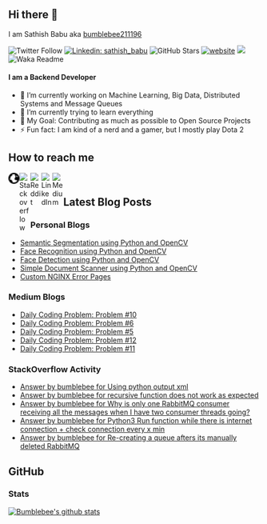 ## Hi there 👋

I am Sathish Babu aka [bumblebee211196][website]

![Twitter Follow](https://img.shields.io/twitter/follow/bumblebee2196?label=Follow)
[![Linkedin: sathish_babu](https://img.shields.io/badge/-SathishBabu-blue?style=flat-square&logo=Linkedin&logoColor=white&link=https://www.linkedin.com/in/sathish-babu-subramaniam-815909120/)](https://www.linkedin.com/in/sathish-babu-subramaniam-815909120/)
![GitHub Stars](https://img.shields.io/github/stars/bumblebee211196?style=social)
[![website](https://img.shields.io/badge/Website-46a2f1.svg?&style=flat-square&logo=Google-Chrome&logoColor=white&link=https://bumblebee2196.netlify.app/)](https://bumblebee2196.netlify.app/)
![](https://visitor-badge.glitch.me/badge?page_id=bumblebee211196.bumblebee211196)
![Waka Readme](https://github.com/anmol098/anmol098/workflows/Waka%20Readme/badge.svg)

#### I am a Backend Developer

- 🔭 I’m currently working on Machine Learning, Big Data, Distributed Systems and Message Queues
- 🌱 I’m currently trying to learn everything
- 🥅 My Goal: Contributing as much as possible to Open Source Projects
- ⚡ Fun fact: I am kind of a nerd and a gamer, but I mostly play Dota 2

## How to reach me

[<img align="left" alt="https://bumblebee2196.netlify.app/" width="22px" src="https://raw.githubusercontent.com/iconic/open-iconic/master/svg/globe.svg" />][website]
[<img align="left" alt="Stackoverflow" width="22px" src="https://cdn.jsdelivr.net/npm/simple-icons@v3/icons/stackoverflow.svg" />][stackoverflow]
[<img align="left" alt="Reddit" width="22px" src="https://cdn.jsdelivr.net/npm/simple-icons@v3/icons/reddit.svg" />][reddit]
[<img align="left" alt="LinkedIn" width="22px" src="https://cdn.jsdelivr.net/npm/simple-icons@v3/icons/linkedin.svg" />][linkedin]
[<img align="left" alt="Medium" width="22px" src="https://cdn.jsdelivr.net/npm/simple-icons@v3/icons/medium.svg" />][medium]

<br />

## Latest Blog Posts

### Personal Blogs
<!-- BLOG:START -->
- [Semantic Segmentation using Python and OpenCV](https://bumblebee2196.netlify.app/semantic-segmentation/)
- [Face Recognition using Python and OpenCV](https://bumblebee2196.netlify.app/face-recognition-using-python-and-opencv/)
- [Face Detection using Python and OpenCV](https://bumblebee2196.netlify.app/face-detection-using-python-and-opencv/)
- [Simple Document Scanner using Python and OpenCV](https://bumblebee2196.netlify.app/simple-document-scanner/)
- [Custom NGINX Error Pages](https://bumblebee2196.netlify.app/custom-nginx-error-pages/)
<!-- BLOG:END -->

### Medium Blogs
<!-- MEDIUM:START -->
- [Daily Coding Problem: Problem #10](https://sathishbabu96n.medium.com/daily-coding-problem-problem-10-da50b93bfc67?source=rss-1aaaf8ec0f1d------2)
- [Daily Coding Problem: Problem #6](https://sathishbabu96n.medium.com/daily-coding-problem-problem-6-81d311bf239f?source=rss-1aaaf8ec0f1d------2)
- [Daily Coding Problem: Problem #5](https://sathishbabu96n.medium.com/daily-coding-problem-problem-5-254a2027063a?source=rss-1aaaf8ec0f1d------2)
- [Daily Coding Problem: Problem #12](https://blog.devgenius.io/daily-coding-problem-problem-12-8056960a3b61?source=rss-1aaaf8ec0f1d------2)
- [Daily Coding Problem: Problem #11](https://blog.devgenius.io/daily-coding-problem-problem-11-3452b3a63ddb?source=rss-1aaaf8ec0f1d------2)
<!-- MEDIUM:END -->

### StackOverflow Activity
<!-- STACKOVERFLOW:START -->
- [Answer by bumblebee for Using python output xml](https://stackoverflow.com/questions/67832669/using-python-output-xml/67832777#67832777)
- [Answer by bumblebee for recursive function does not work as expected](https://stackoverflow.com/questions/67085345/recursive-function-does-not-work-as-expected/67085413#67085413)
- [Answer by bumblebee for Why is only one RabbitMQ consumer receiving all the messages when I have two consumer threads going?](https://stackoverflow.com/questions/65294066/why-is-only-one-rabbitmq-consumer-receiving-all-the-messages-when-i-have-two-con/65300591#65300591)
- [Answer by bumblebee for Python3 Run function while there is internet connection + check connection every x min](https://stackoverflow.com/questions/64237016/python3-run-function-while-there-is-internet-connection-check-connection-every/64238337#64238337)
- [Answer by bumblebee for Re-creating a queue afters its manually deleted RabbitMQ](https://stackoverflow.com/questions/62823785/re-creating-a-queue-afters-its-manually-deleted-rabbitmq/62828236#62828236)
<!-- STACKOVERFLOW:END -->

## GitHub

### Stats
[![Bumblebee's github stats](https://github-readme-stats.vercel.app/api?username=bumblebee211196&show_icons=true)](https://github.com/anuraghazra/github-readme-stats)


[website]: https://bumblebee2196.netlify.app/
[stackoverflow]: https://stackoverflow.com/users/6506040/bumblebee?tab=profile
[reddit]: https://www.reddit.com/user/bumblebee2196
[linkedin]: https://www.linkedin.com/in/sathish-babu-subramaniam-815909120/
[medium]: https://medium.com/@sathishbabu96n
